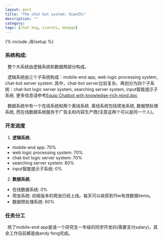 ```yaml
---
layout: post
title: "The chat bot system: XianZhi"
description: ""
category: 
tags: [chat bog, xianzhi, deepqa]
---
```

{% include JB/setup %}

### 系统构成:
&nbsp;&nbsp;整个大系统由逻辑系统和数据两部分构成。<br>

&nbsp;&nbsp;逻辑系统由三个子系统构成：mobile-end app, web logic processing system, chat-bot server system. 其中，chat-bot server比较复杂，再划分为四个子系统：chat-bot logic server system, searching server system, input智能提示子系统. 更多信息请参考[Equip Chatbot with knowledge-rich mind.doc](https://github.com/ideafold/ideafold.github.com/blob/master/assets/Equip%20Chatbot%20with%20knowledge-rich%20mind.doc?raw=true)<br>

&nbsp;&nbsp;数据系统中有一个在线系统和两个离线系统. 离线系统包括爬虫系统, 数据预处理系统, 而在线数据系统服务于广告主和内容生产商(注意这两个可以是同一个人)。


### 开发进度

1. **逻辑系统.**
- mobile-end app: 70%
- web logic processing system: 70%
- chat-bot logic server system: 70%
- searching server system: 80%
- input智能提示子系统: 0%

2. **数据系统.**
- 在线数据系统: 0% 
- 爬虫系统: 初级版本的爬虫已经上线。每天可以收获到15w有效数据items。
- 数据预处理系统: 60%

### 任务分工

&nbsp;&nbsp;除了mobile-end app是请一个研究生一年级的同学开发的(需要支付salary)，其余工作目前都是由andy feng完成。

<br>
<br>

